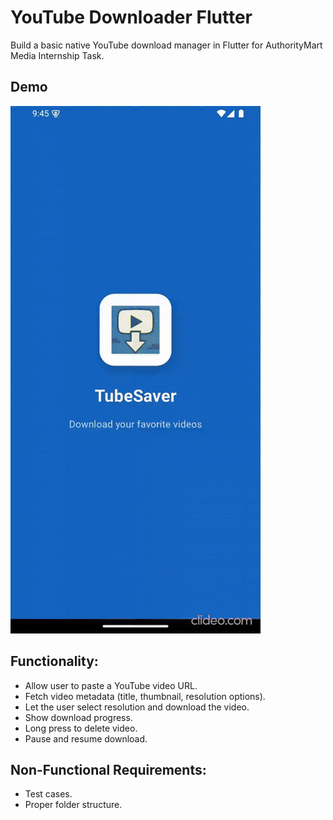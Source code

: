 # YouTube Downloader Flutter

Build a basic native YouTube download manager in Flutter for AuthorityMart Media Internship Task.

## Demo

![App Demo](assets/demo_files/demovid.gif)

## Functionality:
- Allow user to paste a YouTube video URL.
- Fetch video metadata (title, thumbnail, resolution options).
- Let the user select resolution and download the video.
- Show download progress.
- Long press to delete video.
- Pause and resume download.

## Non-Functional Requirements:
- Test cases.
- Proper folder structure.
